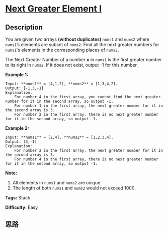 # [Next Greater Element I][title]

## Description

You are given two arrays **(without duplicates)** `nums1` and `nums2` where
`nums1`’s elements are subset of `nums2`. Find all the next greater numbers
for `nums1`'s elements in the corresponding places of `nums2`.

The Next Greater Number of a number **x** in `nums1` is the first greater
number to its right in `nums2`. If it does not exist, output -1 for this
number.

**Example 1:**  
            Input: **nums1** = [4,1,2], **nums2** = [1,3,4,2].    Output: [-1,3,-1]    Explanation:        For number 4 in the first array, you cannot find the next greater number for it in the second array, so output -1.        For number 1 in the first array, the next greater number for it in the second array is 3.        For number 2 in the first array, there is no next greater number for it in the second array, so output -1.    

**Example 2:**  
            Input: **nums1** = [2,4], **nums2** = [1,2,3,4].    Output: [3,-1]    Explanation:        For number 2 in the first array, the next greater number for it in the second array is 3.        For number 4 in the first array, there is no next greater number for it in the second array, so output -1.    

**Note:**  

  1. All elements in `nums1` and `nums2` are unique.
  2. The length of both `nums1` and `nums2` would not exceed 1000.


**Tags:** Stack

**Difficulty:** Easy

## 思路

[title]: https://leetcode.com/problems/next-greater-element-i
